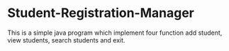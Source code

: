 # Student-Registration-Manager
This is a simple java program which implement four function add student, view students, search students and exit.
